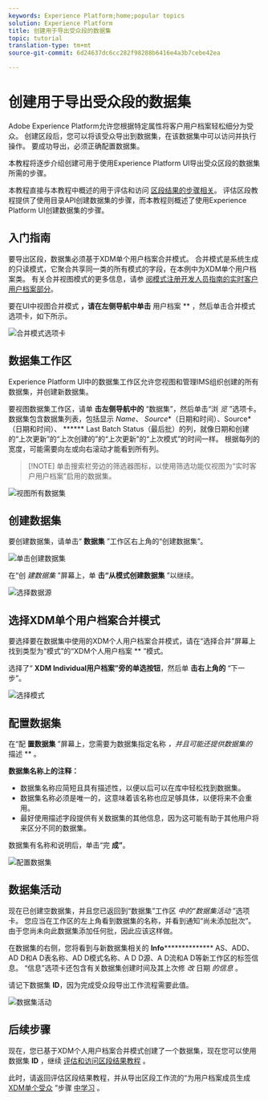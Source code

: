 ```yaml
---
keywords: Experience Platform;home;popular topics
solution: Experience Platform
title: 创建用于导出受众段的数据集
topic: tutorial
translation-type: tm+mt
source-git-commit: 6d24637dc6cc282f98288b6416e4a3b7cebe42ea

---
```



# 创建用于导出受众段的数据集

Adobe Experience Platform允许您根据特定属性将客户用户档案轻松细分为受众。 创建区段后，您可以将该受众导出到数据集，在该数据集中可以访问并执行操作。 要成功导出，必须正确配置数据集。

本教程将逐步介绍创建可用于使用Experience Platform UI导出受众区段的数据集所需的步骤。

本教程直接与本教程中概述的用于评估和访问 [区段结果的步骤相关](./evaluate-a-segment.md)。 评估区段教程提供了使用目录API创建数据集的步骤，而本教程则概述了使用Experience Platform UI创建数据集的步骤。

## 入门指南

要导出区段，数据集必须基于XDM单个用户档案合并模式。 合并模式是系统生成的只读模式，它聚合共享同一类的所有模式的字段，在本例中为XDM单个用户档案类。 有关合并视图模式的更多信息，请参 [阅模式注册开发人员指南的实时客户用户档案部分](../../xdm/schema/composition.md#union)。

要在UI中视图合并模式 **，请在左侧导航中单击** 用户档案 ** ，然后单击合并模式选项卡，如下所示。

![合并模式选项卡](../images/tutorials/segment-export-dataset/union-schema-ui.png)


## 数据集工作区

Experience Platform UI中的数据集工作区允许您视图和管理IMS组织创建的所有数据集，并创建新数据集。

要视图数据集工作区，请单 **击左侧导航中的** “数据集”，然后单击“浏 *览* ”选项卡。 数据集包含数据集列表，包括显示 *Name*、 *Source**（日期和时间）、Source*（日期和时间）、 ****** Last Batch Status（最后批）的列，就像日期和创建的“上次更新”的“上次创建的”的“上次更新”的“上次模式”的时间一样。 根据每列的宽度，可能需要向左或向右滚动才能看到所有列。

>[!NOTE] 单击搜索栏旁边的筛选器图标，以使用筛选功能仅视图为“实时客户用户档案”启用的数据集。

![视图所有数据集](../images/tutorials/segment-export-dataset/datasets-workspace.png)

## 创建数据集

要创建数据集，请单击“ **数据集** ”工作区右上角的“创建数据集”。

![单击创建数据集](../images/tutorials/segment-export-dataset/dataset-click-create.png)

在“创 *建数据集* ”屏幕上，单 **击“从模式创建数据集** ”以继续。

![选择数据源](../images/tutorials/segment-export-dataset/create-dataset.png)

## 选择XDM单个用户档案合并模式

要选择要在数据集中使用的XDM个人用户档案合并模式，请在“选择合并”屏幕上找到类型为“模式”的“XDM个人用户档案 ** ”模式。

选择了“ **XDM Individual用户档案”旁的单选按钮**，然后单 **击右上角的** “下一步”。

![选择模式](../images/tutorials/segment-export-dataset/select-schema.png)

## 配置数据集

在“配 **置数据集** ”屏幕上，您需要为数据集指定名称 *，并且可能还提供数据集的* 描述 ** 。

**数据集名称上的注释：**
- 数据集名称应简短且具有描述性，以便以后可以在库中轻松找到数据集。
- 数据集名称必须是唯一的，这意味着该名称也应足够具体，以便将来不会重用。
- 最好使用描述字段提供有关数据集的其他信息，因为这可能有助于其他用户将来区分不同的数据集。

数据集有名称和说明后，单击“完 **成”**。

![配置数据集](../images/tutorials/segment-export-dataset/configure-dataset.png)

## 数据集活动

现在已创建空数据集，并且您已返回到“数据集”工作区 *中的“数据集活动* ”选项卡。 您应当在工作区的左上角看到数据集的名称，并看到通知“尚未添加批次”。 由于您尚未向此数据集添加任何批，因此应该这样做。

在数据集的右侧，您将看到与新数据集相关的 **Info**************** AS、ADD、AD D和A D表名称、AD D模式名称、A D D源、A D流和A D等新工作区的标签信息。 “信息”选项卡还包含有关数据集创建时间及其上次修 *改* 日期 *的信息* 。

请记下数据集 **ID**，因为完成受众段导出工作流程需要此值。

![数据集活动](../images/tutorials/segment-export-dataset/dataset-activity.png)

## 后续步骤

现在，您已基于XDM个人用户档案合并模式创建了一个数据集，现在您可以使用数据集 **ID** ，继续 [评估和访问区段结果教程](./evaluate-a-segment.md) 。

此时，请返回评估区段结果教程，并从导出区段工作流的“为用户档案成员生成 [XDM单个受众](./evaluate-a-segment.md#generate-profiles-for-audience-members) ”步骤 [中学习](./evaluate-a-segment.md#export-a-segment) 。
